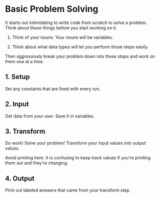 # Basic Problem Solving

It starts out intimidating to write code from scratch to solve a problem.
Think about these things before you start working on it.

1.  Think of your nouns.
    Your nouns will be variables.

1.  Think about what data types will let you perform those steps easily.

Then _aggressively_ break your problem down into these steps and work on them one at a time.

## 1. Setup

Set any constants that are fixed with every run.

## 2. Input

Get data from your user.
Save it in variables.

## 3. Transform

Do work!
Solve your problem!
Transform your input values into output values.

Avoid printing here.
It is confusing to keep track values if you're printing them out and they're changing.

## 4. Output

Print out labeled answers that came from your transform step.
